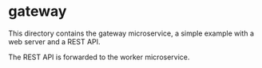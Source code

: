 # gateway

This directory contains the gateway microservice, a simple example with a web server and a REST API.

The REST API is forwarded to the worker microservice.